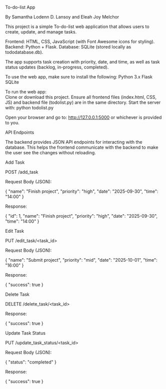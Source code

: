To-do-list App

By Samantha Lodenn D. Lansoy and Eleah Joy Melchor

This project is a simple To-do-list web application that allows users to create, update, and manage tasks.

Frontend: HTML, CSS, JavaScript (with Font Awesome icons for styling).
Backend: Python + Flask.
Database: SQLite (stored locally as tododatabase.db).

The app supports task creation with priority, date, and time, as well as task status updates (backlog, in-progress, completed).

To use the web app, make sure to install the following:
Python 3.x
Flask
SQLite

To run the web app:  
Clone or download this project.
Ensure all frontend files (index.html, CSS, JS) and backend file (todolist.py) are in the same directory.
Start the server with:
python todolist.py

Open your browser and go to:
http://127.0.0.1:5000 or whichever is provided to you.

API Endpoints

The backend provides JSON API endpoints for interacting with the database. This helps the frontend communicate with the backend
to make the user see the changes without reloading.

Add Task

POST /add_task

Request Body (JSON):

{
  "name": "Finish project",
  "priority": "high",
  "date": "2025-09-30",
  "time": "14:00"
}


Response:

{
  "id": 1,
  "name": "Finish project",
  "priority": "high",
  "date": "2025-09-30",
  "time": "14:00"
}

Edit Task

PUT /edit_task/<task_id>

Request Body (JSON):

{
  "name": "Submit project",
  "priority": "mid",
  "date": "2025-10-01",
  "time": "16:00"
}


Response:

{ "success": true }

Delete Task

DELETE /delete_task/<task_id>

Response:

{ "success": true }

Update Task Status

PUT /update_task_status/<task_id>

Request Body (JSON):

{ "status": "completed" }


Response:

{ "success": true }